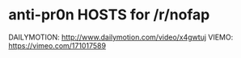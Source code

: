 # anti-pr0n HOSTS for /r/nofap

DAILYMOTION: http://www.dailymotion.com/video/x4gwtuj
VIEMO: https://vimeo.com/171017589
